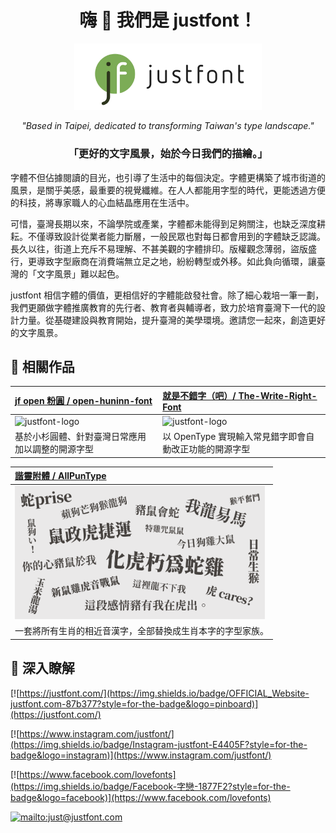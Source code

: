 
<div align="center">

# 嗨 👋  我們是 justfont！


<p align="center">
  <img src="https://raw.githubusercontent.com/justfont/.github/main/image/jf-logo-full-small.jpg" width="300pt">
</p>



*"Based in Taipei, dedicated to transforming Taiwan's type landscape."*

### 「更好的文字風景，始於今日我們的描繪。」

</div>

字體不但佔據閱讀的目光，也引導了生活中的每個決定。字體更構築了城市街道的風景，是關乎美感，最重要的視覺纖維。在人人都能用字型的時代，更能透過方便的科技，將專家職人的心血結晶應用在生活中。

可惜，臺灣長期以來，不論學院或產業，字體都未能得到足夠關注，也缺乏深度耕耘。不僅導致設計從業者能力斷層，一般民眾也對每日都會用到的字體缺乏認識。長久以往，街道上充斥不易理解、不甚美觀的字體排印。版權觀念薄弱，盜版盛行，更導致字型廠商在消費端無立足之地，紛紛轉型或外移。如此負向循環，讓臺灣的「文字風景」難以起色。

justfont 相信字體的價值，更相信好的字體能啟發社會。除了細心栽培一筆一劃，我們更願做字體推廣教育的先行者、教育者與輔導者，致力於培育臺灣下一代的設計力量。從基礎建設與教育開始，提升臺灣的美學環境。邀請您一起來，創造更好的文字風景。

## 📌 相關作品

|[jf open 粉圓 / open-huninn-font](https://github.com/justfont/open-huninn-font)|[就是不錯字（吧）/ The-Write-Right-Font](https://github.com/justfont/The-Write-Right-Font)|
|:--|:--|
| <img src="https://raw.githubusercontent.com/justfont/open-huninn-font/master/image/jf-open-huninn-banner.png" alt= "justfont-logo" width="400pt">| <img src="https://raw.githubusercontent.com/justfont/The-Write-Right-Font/main/image/cover.jpg" alt= "justfont-logo" width="400pt"> |
|<div alignment="text-align">基於小杉圓體、針對臺灣日常應用加以調整的開源字型</div>|以 OpenType 實現輸入常見錯字即會自動改正功能的開源字型|


|[諧靈附體 / AllPunType](https://github.com/justfont/AllPunType)|
|:--|
| <img src="https://raw.githubusercontent.com/justfont/.github/main/image/AllPunType-image.png" alt= "justfont-logo" width="400pt">|  
|一套將所有生肖的相近音漢字，全部替換成生肖本字的字型家族。|

## 📎 深入瞭解

[![https://justfont.com/](https://img.shields.io/badge/OFFICIAL_Website-justfont.com-87b377?style=for-the-badge&logo=pinboard)](https://justfont.com/)

[![https://www.instagram.com/justfont/](https://img.shields.io/badge/Instagram-justfont-E4405F?style=for-the-badge&logo=instagram)](https://www.instagram.com/justfont/) 

[![https://www.facebook.com/lovefonts](https://img.shields.io/badge/Facebook-字戀-1877F2?style=for-the-badge&logo=facebook)](https://www.facebook.com/lovefonts)


[![mailto:just@justfont.com](https://img.shields.io/badge/CONTACT_Mail-just@justfont.com-FFE01B?style=for-the-badge&logo=maildotru)](mailto:just@justfont.com)

#



